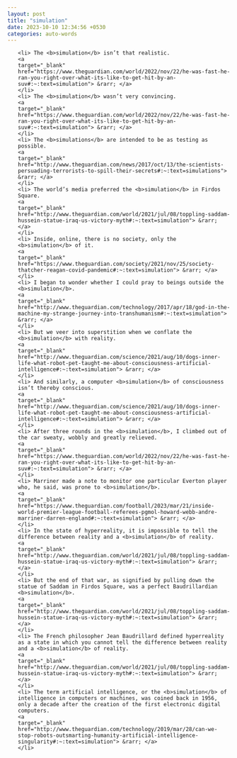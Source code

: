 ```yaml
---
layout: post
title: "simulation"
date: 2023-10-10 12:34:56 +0530
categories: auto-words
---
```

<ol>

    <li> The <b>simulation</b> isn’t that realistic.
    <a 
    target="_blank" 
    href="https://www.theguardian.com/world/2022/nov/22/he-was-fast-he-ran-you-right-over-what-its-like-to-get-hit-by-an-suv#:~:text=simulation"> &rarr; </a>
    </li>
    <li> The <b>simulation</b> wasn’t very convincing.
    <a 
    target="_blank" 
    href="https://www.theguardian.com/world/2022/nov/22/he-was-fast-he-ran-you-right-over-what-its-like-to-get-hit-by-an-suv#:~:text=simulation"> &rarr; </a>
    </li>
    <li> The <b>simulations</b> are intended to be as testing as possible.
    <a 
    target="_blank" 
    href="http://www.theguardian.com/news/2017/oct/13/the-scientists-persuading-terrorists-to-spill-their-secrets#:~:text=simulations"> &rarr; </a>
    </li>
    <li> The world’s media preferred the <b>simulation</b> in Firdos Square.
    <a 
    target="_blank" 
    href="http://www.theguardian.com/world/2021/jul/08/toppling-saddam-hussein-statue-iraq-us-victory-myth#:~:text=simulation"> &rarr; </a>
    </li>
    <li> Inside, online, there is no society, only the <b>simulation</b> of it.
    <a 
    target="_blank" 
    href="https://www.theguardian.com/society/2021/nov/25/society-thatcher-reagan-covid-pandemic#:~:text=simulation"> &rarr; </a>
    </li>
    <li> I began to wonder whether I could pray to beings outside the <b>simulation</b>.
    <a 
    target="_blank" 
    href="http://www.theguardian.com/technology/2017/apr/18/god-in-the-machine-my-strange-journey-into-transhumanism#:~:text=simulation"> &rarr; </a>
    </li>
    <li> But we veer into superstition when we conflate the <b>simulation</b> with reality.
    <a 
    target="_blank" 
    href="http://www.theguardian.com/science/2021/aug/10/dogs-inner-life-what-robot-pet-taught-me-about-consciousness-artificial-intelligence#:~:text=simulation"> &rarr; </a>
    </li>
    <li> And similarly, a computer <b>simulation</b> of consciousness isn’t thereby conscious.
    <a 
    target="_blank" 
    href="http://www.theguardian.com/science/2021/aug/10/dogs-inner-life-what-robot-pet-taught-me-about-consciousness-artificial-intelligence#:~:text=simulation"> &rarr; </a>
    </li>
    <li> After three rounds in the <b>simulation</b>, I climbed out of the car sweaty, wobbly and greatly relieved.
    <a 
    target="_blank" 
    href="https://www.theguardian.com/world/2022/nov/22/he-was-fast-he-ran-you-right-over-what-its-like-to-get-hit-by-an-suv#:~:text=simulation"> &rarr; </a>
    </li>
    <li> Marriner made a note to monitor one particular Everton player who, he said, was prone to <b>simulation</b>.
    <a 
    target="_blank" 
    href="https://www.theguardian.com/football/2023/mar/21/inside-world-premier-league-football-referees-pgmol-howard-webb-andre-marriner-darren-england#:~:text=simulation"> &rarr; </a>
    </li>
    <li> In the state of hyperreality, it is impossible to tell the difference between reality and a <b>simulation</b> of reality.
    <a 
    target="_blank" 
    href="http://www.theguardian.com/world/2021/jul/08/toppling-saddam-hussein-statue-iraq-us-victory-myth#:~:text=simulation"> &rarr; </a>
    </li>
    <li> But the end of that war, as signified by pulling down the statue of Saddam in Firdos Square, was a perfect Baudrillardian <b>simulation</b>.
    <a 
    target="_blank" 
    href="http://www.theguardian.com/world/2021/jul/08/toppling-saddam-hussein-statue-iraq-us-victory-myth#:~:text=simulation"> &rarr; </a>
    </li>
    <li> The French philosopher Jean Baudrillard defined hyperreality as a state in which you cannot tell the difference between reality and a <b>simulation</b> of reality.
    <a 
    target="_blank" 
    href="http://www.theguardian.com/world/2021/jul/08/toppling-saddam-hussein-statue-iraq-us-victory-myth#:~:text=simulation"> &rarr; </a>
    </li>
    <li> The term artificial intelligence, or the <b>simulation</b> of intelligence in computers or machines, was coined back in 1956, only a decade after the creation of the first electronic digital computers.
    <a 
    target="_blank" 
    href="http://www.theguardian.com/technology/2019/mar/28/can-we-stop-robots-outsmarting-humanity-artificial-intelligence-singularity#:~:text=simulation"> &rarr; </a>
    </li>